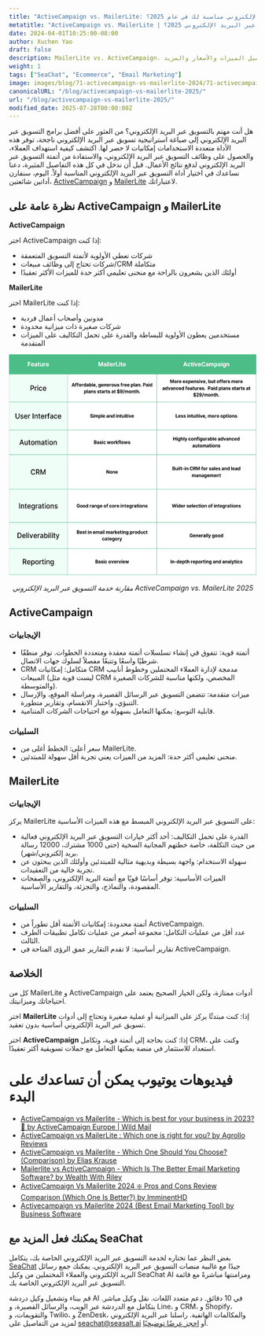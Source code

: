 ```yaml
---
title: "ActiveCampaign vs. MailerLite: أي خدمة تسويق عبر البريد الإلكتروني مناسبة لك في عام 2025؟"
metatitle: "ActiveCampaign vs. MailerLite | خدمة التسويق عبر البريد الإلكتروني 2025؟"
date: 2024-04-01T10:25:00-08:00
author: Xuchen Yao
draft: false
description: MailerLite vs. ActiveCampaign، أي خدمة بريد إلكتروني مناسبة لك؟ يقدم مقارنتنا المتعمقة تفاصيل الميزات والأسعار والمزيد.
weight: 1
tags: ["SeaChat", "Ecommerce", "Email Marketing"]
image: images/blog/71-activecampaign-vs-mailerlite-2024/71-activecampaign-vs-mailerlite-2024.jpg
canonicalURL: "/blog/activecampaign-vs-mailerlite-2025/"
url: "/blog/activecampaign-vs-mailerlite-2025/"
modified_date: 2025-07-28T00:00:00Z
---
```


هل أنت مهتم بالتسويق عبر البريد الإلكتروني؟ من العثور على أفضل برامج التسويق عبر البريد الإلكتروني إلى صياغة استراتيجية تسويق عبر البريد الإلكتروني ناجحة، توفر هذه الأداة متعددة الاستخدامات إمكانيات لا حصر لها. اكتشف كيفية استهداف العملاء، والحصول على وظائف التسويق عبر البريد الإلكتروني، والاستفادة من أتمتة التسويق عبر البريد الإلكتروني لدفع نتائج الأعمال. قبل أن ندخل في كل هذه التفاصيل المثيرة، دعنا نساعدك في اختيار أداة التسويق عبر البريد الإلكتروني المناسبة أولاً. اليوم، سنقارن أداتين شائعتين، [ActiveCampaign](https://www.activecampaign.com/) و [MailerLite](https://www.mailerlite.com/) لاعتباراتك.


## نظرة عامة على ActiveCampaign و MailerLite

**ActiveCampaign**

اختر ActiveCampaign إذا كنت:

- شركات تعطي الأولوية لأتمتة التسويق المتعمقة
- شركات تحتاج إلى وظائف مبيعات/CRM متكاملة
- أولئك الذين يشعرون بالراحة مع منحنى تعليمي أكثر حدة للميزات الأكثر تعقيدًا


**MailerLite**

اختر MailerLite إذا كنت:

- مدونين وأصحاب أعمال فردية
- شركات صغيرة ذات ميزانية محدودة
- مستخدمين يعطون الأولوية للبساطة والقدرة على تحمل التكاليف على الميزات المتقدمة

<center>
<img height="450px" src="/images/blog/71-activecampaign-vs-mailerlite-2024/activecampaign-and-mailerlite-email-marketing-service-comparison-2024.png" alt="مقارنة خدمة التسويق عبر البريد الإلكتروني ActiveCampaign vs. MailerLite 2025"/>

*مقارنة خدمة التسويق عبر البريد الإلكتروني ActiveCampaign vs. MailerLite 2025*
</center>

## ActiveCampaign

### الإيجابيات

- أتمتة قوية: تتفوق في إنشاء تسلسلات أتمتة معقدة ومتعددة الخطوات. توفر منطقًا شرطيًا واسعًا وتتبعًا مفصلاً لسلوك جهات الاتصال.
- CRM متكامل: إمكانيات CRM مدمجة لإدارة العملاء المحتملين وخطوط أنابيب المبيعات (ليست قوية مثل CRM المخصص، ولكنها مناسبة للشركات الصغيرة والمتوسطة).
- ميزات متقدمة: تتضمن التسويق عبر الرسائل القصيرة، ومراسلة الموقع، والإرسال التنبؤي، واختبار الانقسام، وتقارير متطورة.
- قابلية التوسع: يمكنها التعامل بسهولة مع احتياجات الشركات المتنامية.

### السلبيات

- سعر أعلى: الخطط أغلى من MailerLite.
- منحنى تعليمي أكثر حدة: المزيد من الميزات يعني تجربة أقل سهولة للمبتدئين.

## MailerLite

### الإيجابيات

يركز MailerLite على التسويق عبر البريد الإلكتروني المبسط مع هذه الميزات الأساسية:
- القدرة على تحمل التكاليف: أحد أكثر خيارات التسويق عبر البريد الإلكتروني فعالية من حيث التكلفة، خاصة خطتهم المجانية السخية (حتى 1000 مشترك، 12000 رسالة بريد إلكتروني/شهر).
- سهولة الاستخدام: واجهة بسيطة وبديهية مثالية للمبتدئين وأولئك الذين يبحثون عن تجربة خالية من التعقيدات.
- الميزات الأساسية: توفر أساسًا قويًا مع أتمتة البريد الإلكتروني، والصفحات المقصودة، والنماذج، والتجزئة، والتقارير الأساسية.

### السلبيات

- أتمتة محدودة: إمكانيات الأتمتة أقل تطوراً من ActiveCampaign.
- عدد أقل من عمليات التكامل: مجموعة أصغر من عمليات تكامل تطبيقات الطرف الثالث.
- تقارير أساسية: لا تقدم التقارير عمق الرؤى المتاحة في ActiveCampaign.


## الخلاصة

كل من MailerLite و ActiveCampaign أدوات ممتازة، ولكن الخيار الصحيح يعتمد على احتياجاتك وميزانيتك.

اختر **MailerLite** إذا: كنت مبتدئًا يركز على الميزانية أو عملية صغيرة وتحتاج إلى أدوات تسويق عبر البريد الإلكتروني أساسية بدون تعقيد.

اختر **ActiveCampaign** إذا: كنت بحاجة إلى أتمتة قوية، وتكامل CRM، وكنت على استعداد للاستثمار في منصة يمكنها التعامل مع حملات تسويقية أكثر تعقيدًا.

# فيديوهات يوتيوب يمكن أن تساعدك على البدء

- [ActiveCampaign vs Mailerlite - Which is best for your business in 2023? 🧐 by ActiveCampaign Europe | Wild Mail](https://www.youtube.com/watch?v=qqMo1SWziKU)
- [ActiveCampaign vs MailerLite : Which one is right for you? by Agrollo Reviews](https://www.youtube.com/watch?v=S1nDBfY8WZM)
- [ActiveCampaign vs Mailerlite - Which One Should You Choose? (Comparison) by Elias Krause](https://www.youtube.com/watch?v=u8aa80NZVUk)
- [Mailerlite vs ActiveCampaign - Which Is The Better Email Marketing Software? by Wealth With Riley](https://www.youtube.com/watch?v=ag2gEqgoiiI)
- [ActiveCampaign Vs Mailerlite 2024 ❇️ Pros and Cons Review Comparison (Which One Is Better?) by ImminentHD](https://www.youtube.com/watch?v=pV8FF6O5Qow)
- [Activecampaign vs Mailerlite 2024 (Best Email Marketing Tool) by Business Software](https://www.youtube.com/watch?v=QDaEeuyyUtw)


## يمكنك فعل المزيد مع SeaChat

بغض النظر عما تختاره لخدمة التسويق عبر البريد الإلكتروني الخاصة بك، يتكامل [SeaChat](https://chat.seasalt.ai/?utm_source=blog) جيدًا مع غالبية منصات التسويق عبر البريد الإلكتروني. يمكنك جمع رسائل البريد الإلكتروني والعملاء المحتملين من وكيل SeaChat AI ومزامنتها مباشرةً مع قائمة التسويق عبر البريد الإلكتروني الخاصة بك. 

قم ببناء وتشغيل وكيل دردشة AI في 10 دقائق. دعم متعدد اللغات. نقل وكيل مباشر. يتكامل مع الدردشة عبر الويب، والرسائل القصيرة، و Line، و CRM، و Shopify، والتقويمات، و Twilio، و ZenDesk، والمكالمات الهاتفية. راسلنا عبر البريد الإلكتروني لمزيد من التفاصيل على [seachat@seasalt.ai](mailto:seameet@seasalt.ai) أو [احجز عرضًا توضيحيًا](https://meetings.hubspot.com/seasalt-ai/seasalt-meeting). 
